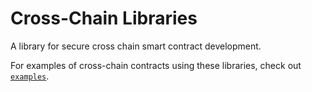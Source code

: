 # Cross-Chain Libraries

A library for secure cross chain smart contract development.

For examples of cross-chain contracts using these libraries, check out [`examples`](../examples).
